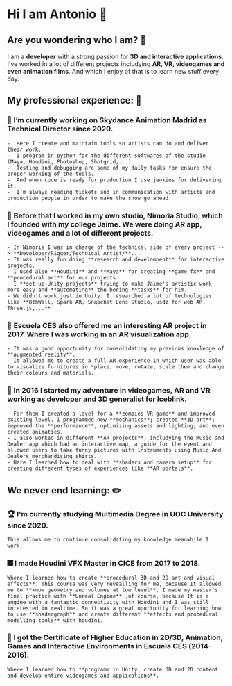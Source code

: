 # Hi I am Antonio 👋
## Are you wondering who I am? 👨
I am a **developer** with a strong passion for **3D and interactive applications**. I've worked in a lot of different projects includying **AR, VR, videogames and even animation films**. And which I enjoy of that is to learn new stuff every day.

## My professional experience: 📎

### 🌠 I’m currently working on **Skydance Animation Madrid** as **Technical Director** since 2020.
    -  Here I create and maintain tools so artists can do and deliver their work.
    -  I program in python for the different softwares of the studio (Maya, Houdini, Photoshop, Shotgrid,...)
    -  Testing and debugging are some of my daily tasks for ensure the proper working of the tools.
    -  And when code is ready for production I use jenkins for delivering it.
    -  I'm always reading tickets and in communication with artists and production people in order to make the show go ahead.

### 🚀 Before that I worked in my own studio, **Nimoria Studio**, which I founded with my college Jaime. We were doing AR app, videogames and a lot of different projects.
    - In Nimoria I was in charge of the technical side of every project --> **Developer/Rigger/Technical Artist/**...
    - It was really fun doing **research and develompent** for interactive projects.
    - I used also **Houdini** and **Maya** for creating **game fx** and **procedural art** for our projects.
    - I **set up Unity projects** trying to make Jaime's artistic work more easy and **automating** the boring **tasks** for him.
    - We didn't work just in Unity. I researched a lot of technologies like **8thWall, Spark AR, Snapchat Lens Studio, usdz for web AR, Three.js,...**

### 🏢 **Escuela CES** also offered me an interesting AR project in 2017. Where I was working in an **AR visualization app**.
    - It was a good opportunity for consolidating my previous knowledge of **augmented reality**.
    - It allowed me to create a full AR experience in which user was able to visualize furnitures in *place, move, rotate, scale them and change their colours and materials.

### 🌅 In 2016 I started my adventure in **videogames, AR and VR** working as **developer and 3D generalist** for **Iceblink**.
    - For them I created a level for a **zombies VR game** and improved existing level. I programmed new **mechanics**; created **3D art**; improved the **performance**, optimizing assets and lighting; and even created animatics.
    - I also worked in different **AR projects**, includying the Music and Dealer app which had an interactive map, a guide for the event and allowed users to take funny pictures with instruments using Music And Dealers merchandising shirts.
    - Here I learned how to deal with **shaders and camera setup** for creating different types of experiences like **AR portals**.

## We never end learning: ✏️
### 🏆 I'm currently studying **Multimedia Degree** in **UOC University** since 2020. 
    This allows me to continue consolidating my knowledge meanwhile I work.

### 🎆  I made **Houdini VFX Master** in **CICE** from 2017 to 2018. 
    Where I learned how to create **procedural 3D and 2D art and visual effects**. This course was very revealling for me, because It allowed me to **know geometry and volumes at low level**. I made my master's final practice with **Unreal Engine** ,of course, because It is a engine with a fantastic connectivity with Houdini and I was still interested in realtime. So it was a great oportunity for learning how to use **shadergraph** and create different **effects and procedural modelling tools** with houdini.

### 👾 I got the **Certificate of Higher Education in 2D/3D, Animation, Games and Interactive Environments** in **Escuela CES** (2014-2016). 
    Where I learned how to **programm in Unity, create 3D and 2D content and develop entire videogames and applications**.
